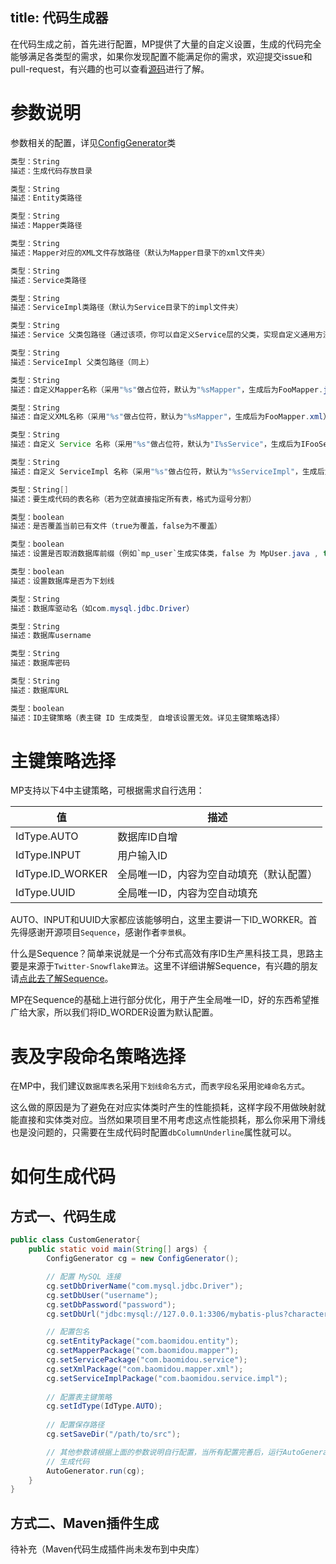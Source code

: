 title: 代码生成器
---
在代码生成之前，首先进行配置，MP提供了大量的自定义设置，生成的代码完全能够满足各类型的需求，如果你发现配置不能满足你的需求，欢迎提交issue和pull-request，有兴趣的也可以查看[源码](https://github.com/baomidou/mybatis-plus/tree/master/mybatis-plus/src/main/java/com/baomidou/mybatisplus/generator)进行了解。

# 参数说明

参数相关的配置，详见[ConfigGenerator](https://github.com/baomidou/mybatis-plus/blob/master/mybatis-plus/src/main/java/com/baomidou/mybatisplus/generator/ConfigGenerator.java)类

```java saveDir
类型：String
描述：生成代码存放目录
```

```java entityPackage
类型：String
描述：Entity类路径
```

```java mapperPackage
类型：String
描述：Mapper类路径
```

```java xmlPackage
类型：String
描述：Mapper对应的XML文件存放路径（默认为Mapper目录下的xml文件夹）
```

```java servicePackage
类型：String
描述：Service类路径
```

```java serviceImplPackage
类型：String
描述：ServiceImpl类路径（默认为Service目录下的impl文件夹）
```

```java superService
类型：String
描述：Service 父类包路径（通过该项，你可以自定义Service层的父类，实现自定义通用方法。若无需求，不用配置）
```

```java superServiceImpl
类型：String
描述：ServiceImpl 父类包路径（同上）
```

```java mapperName
类型：String
描述：自定义Mapper名称（采用"%s"做占位符，默认为"%sMapper"，生成后为FooMapper.java）
```

```java mapperXMLName
类型：String
描述：自定义XML名称（采用"%s"做占位符，默认为"%sMapper"，生成后为FooMapper.xml）
```

```java serviceName
类型：String
描述：自定义 Service 名称（采用"%s"做占位符，默认为"I%sService"，生成后为IFooService.java）
```

```java serviceImplName
类型：String
描述：自定义 ServiceImpl 名称（采用"%s"做占位符，默认为"%sServiceImpl"，生成后为FooServiceImpl.java）
```

```java tableNames
类型：String[]
描述：要生成代码的表名称（若为空就直接指定所有表，格式为逗号分割）
```

```java fileOverride
类型：boolean
描述：是否覆盖当前已有文件（true为覆盖，false为不覆盖）
```

```java dbPrefix
类型：boolean
描述：设置是否取消数据库前缀（例如`mp_user`生成实体类，false 为 MpUser.java , true 为 User.java）
```

```java dbColumnUnderline
类型：boolean
描述：设置数据库是否为下划线
```

```java dbDriverName
类型：String
描述：数据库驱动名（如com.mysql.jdbc.Driver）
```

```java dbUser
类型：String
描述：数据库username
```

```java dbPassword
类型：String
描述：数据库密码
```

```java dbUrl
类型：String
描述：数据库URL
```

```java idType
类型：boolean
描述：ID主键策略（表主键 ID 生成类型, 自增该设置无效。详见主键策略选择）
```

# 主键策略选择

MP支持以下4中主键策略，可根据需求自行选用：

值                | 描述
---------------- | ---------------------
IdType.AUTO      | 数据库ID自增
IdType.INPUT     | 用户输入ID
IdType.ID_WORKER | 全局唯一ID，内容为空自动填充（默认配置）
IdType.UUID      | 全局唯一ID，内容为空自动填充

AUTO、INPUT和UUID大家都应该能够明白，这里主要讲一下ID_WORKER。首先得感谢开源项目`Sequence`，感谢作者`李景枫`。

什么是Sequence？简单来说就是一个分布式高效有序ID生产黑科技工具，思路主要是来源于`Twitter-Snowflake算法`。这里不详细讲解Sequence，有兴趣的朋友请[点此去了解Sequence](http://git.oschina.net/yu120/sequence)。

MP在Sequence的基础上进行部分优化，用于产生全局唯一ID，好的东西希望推广给大家，所以我们将ID_WORDER设置为默认配置。

# 表及字段命名策略选择

在MP中，我们建议`数据库表名`采用`下划线命名方式`，而`表字段名`采用`驼峰命名方式`。

这么做的原因是为了避免在对应实体类时产生的性能损耗，这样字段不用做映射就能直接和实体类对应。当然如果项目里不用考虑这点性能损耗，那么你采用下滑线也是没问题的，只需要在生成代码时配置`dbColumnUnderline`属性就可以。

# 如何生成代码

## 方式一、代码生成

```java 生成示例
public class CustomGenerator{
    public static void main(String[] args) {
        ConfigGenerator cg = new ConfigGenerator();

        // 配置 MySQL 连接
        cg.setDbDriverName("com.mysql.jdbc.Driver");
        cg.setDbUser("username");
        cg.setDbPassword("password");
        cg.setDbUrl("jdbc:mysql://127.0.0.1:3306/mybatis-plus?characterEncoding=utf8");

        // 配置包名
        cg.setEntityPackage("com.baomidou.entity");
        cg.setMapperPackage("com.baomidou.mapper");
        cg.setServicePackage("com.baomidou.service");
        cg.setXmlPackage("com.baomidou.mapper.xml");
        cg.setServiceImplPackage("com.baomidou.service.impl");
        
        // 配置表主键策略
        cg.setIdType(IdType.AUTO);
        
        // 配置保存路径
        cg.setSaveDir("/path/to/src");

        // 其他参数请根据上面的参数说明自行配置，当所有配置完善后，运行AutoGenerator.run()方法生成Code
        // 生成代码
        AutoGenerator.run(cg);
    }
}
```

## 方式二、Maven插件生成

待补充（Maven代码生成插件尚未发布到中央库）
